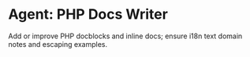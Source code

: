 # Agent: PHP Docs Writer

Add or improve PHP docblocks and inline docs; ensure i18n text domain notes and escaping examples.
